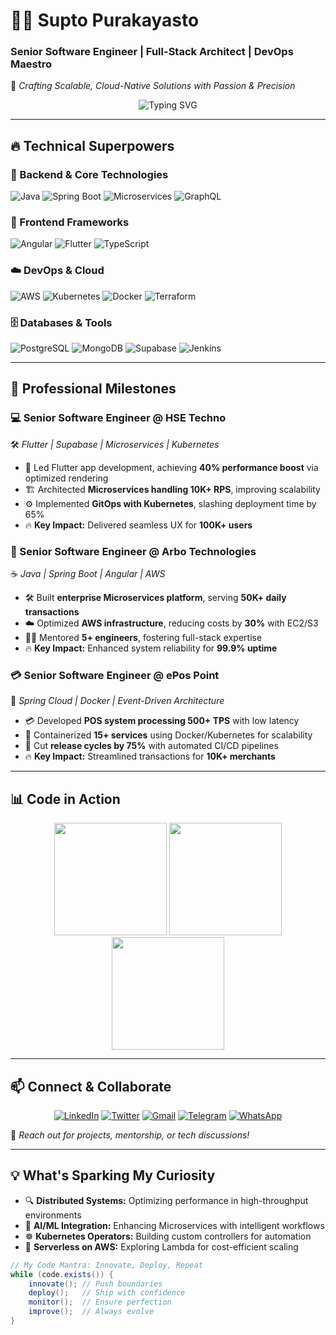# 👨‍💻 Supto Purakayasto  
### **Senior Software Engineer | Full-Stack Architect | DevOps Maestro**  
🚀 *Crafting Scalable, Cloud-Native Solutions with Passion & Precision*  

<p align="center">
  <img src="https://readme-typing-svg.demolab.com?font=Fira+Code&pause=1000&color=00F72E&center=true&vCenter=true&width=435&lines=8%2B+Years+Global+Experience;Microservices+Specialist;Java+%7C+Spring+Boot+Expert;Angular+%7C+Flutter+Developer;Kubernetes+%7C+AWS+Pro;CI%2FCD+Automation+Guru" alt="Typing SVG" />
</p>

---

## 🔥 **Technical Superpowers**  

### **🧱 Backend & Core Technologies**  
![Java](https://img.shields.io/badge/Java-ED8B00?style=for-the-badge&logo=openjdk&logoColor=white)
![Spring Boot](https://img.shields.io/badge/Spring_Boot-6DB33F?style=for-the-badge&logo=spring&logoColor=white)
![Microservices](https://img.shields.io/badge/-Microservices-009688?style=for-the-badge&logo=api&logoColor=white)
![GraphQL](https://img.shields.io/badge/-GraphQL-E10098?style=for-the-badge&logo=graphql&logoColor=white)

### **🎨 Frontend Frameworks**  
![Angular](https://img.shields.io/badge/Angular-DD0031?style=for-the-badge&logo=angular&logoColor=white)
![Flutter](https://img.shields.io/badge/Flutter-02569B?style=for-the-badge&logo=flutter&logoColor=white)
![TypeScript](https://img.shields.io/badge/TypeScript-3178C6?style=for-the-badge&logo=typescript&logoColor=white)

### **☁️ DevOps & Cloud**  
![AWS](https://img.shields.io/badge/AWS-232F3E?style=for-the-badge&logo=amazon-aws&logoColor=white)
![Kubernetes](https://img.shields.io/badge/kubernetes-326CE5?style=for-the-badge&logo=kubernetes&logoColor=white)
![Docker](https://img.shields.io/badge/Docker-2496ED?style=for-the-badge&logo=docker&logoColor=white)
![Terraform](https://img.shields.io/badge/Terraform-7B42BC?style=for-the-badge&logo=terraform&logoColor=white)

### **🗄️ Databases & Tools**  
![PostgreSQL](https://img.shields.io/badge/PostgreSQL-316192?style=for-the-badge&logo=postgresql&logoColor=white)
![MongoDB](https://img.shields.io/badge/MongoDB-47A248?style=for-the-badge&logo=mongodb&logoColor=white)
![Supabase](https://img.shields.io/badge/Supabase-3ECF8E?style=for-the-badge&logo=supabase&logoColor=white)
![Jenkins](https://img.shields.io/badge/Jenkins-D24939?style=for-the-badge&logo=Jenkins&logoColor=white)

---

## 🚀 **Professional Milestones**  

### **💻 Senior Software Engineer @ HSE Techno**  
🛠️ *Flutter | Supabase | Microservices | Kubernetes*  
- 🚀 Led Flutter app development, achieving **40% performance boost** via optimized rendering  
- 🏗️ Architected **Microservices handling 10K+ RPS**, improving scalability  
- ⚙️ Implemented **GitOps with Kubernetes**, slashing deployment time by 65%  
- 🔥 **Key Impact:** Delivered seamless UX for **100K+ users**  

### **💼 Senior Software Engineer @ Arbo Technologies**  
☕ *Java | Spring Boot | Angular | AWS*  
- 🛠️ Built **enterprise Microservices platform**, serving **50K+ daily transactions**  
- ☁️ Optimized **AWS infrastructure**, reducing costs by **30%** with EC2/S3  
- 👨‍🏫 Mentored **5+ engineers**, fostering full-stack expertise  
- 🔥 **Key Impact:** Enhanced system reliability for **99.9% uptime**  

### **💳 Senior Software Engineer @ ePos Point**  
💸 *Spring Cloud | Docker | Event-Driven Architecture*  
- 💳 Developed **POS system processing 500+ TPS** with low latency  
- 🐳 Containerized **15+ services** using Docker/Kubernetes for scalability  
- 🔄 Cut **release cycles by 75%** with automated CI/CD pipelines  
- 🔥 **Key Impact:** Streamlined transactions for **10K+ merchants**  

---

## 📊 **Code in Action**  

<p align="center">
  <img height="180em" src="https://github-readme-stats.vercel.app/api?username=suptop&show_icons=true&theme=radical&hide_border=true&count_private=true" />
  <img height="180em" src="https://github-readme-streak-stats.herokuapp.com/?user=suptop&theme=radical&hide_border=true" />
  <img height="180em" src="https://github-readme-stats.vercel.app/api/top-langs/?username=suptop&layout=compact&theme=radical&hide_border=true" />
</p>

---

## 📫 **Connect & Collaborate**  

<div align="center">

[![LinkedIn](https://img.shields.io/badge/-LinkedIn-0077B5?style=for-the-badge&logo=linkedin&logoColor=white)](https://www.linkedin.com/in/supto-purakayasto-a2bb71213/)
[![Twitter](https://img.shields.io/badge/-Twitter-1DA1F2?style=for-the-badge&logo=twitter&logoColor=white)](https://twitter.com/suptop369)
[![Gmail](https://img.shields.io/badge/-Gmail-D14836?style=for-the-badge&logo=gmail&logoColor=white)](mailto:codersupto@gmail.com)
[![Telegram](https://img.shields.io/badge/-Telegram-2CA5E0?style=for-the-badge&logo=telegram&logoColor=white)](https://t.me/+8801740915311)
[![WhatsApp](https://img.shields.io/badge/-WhatsApp-25D366?style=for-the-badge&logo=whatsapp&logoColor=white)](https://wa.me/8801740915311)

</div>

💬 *Reach out for projects, mentorship, or tech discussions!*  

---

## 💡 **What's Sparking My Curiosity**  

- 🔍 **Distributed Systems:** Optimizing performance in high-throughput environments  
- 🤖 **AI/ML Integration:** Enhancing Microservices with intelligent workflows  
- ☸️ **Kubernetes Operators:** Building custom controllers for automation  
- 🚀 **Serverless on AWS:** Exploring Lambda for cost-efficient scaling  

```java
// My Code Mantra: Innovate, Deploy, Repeat
while (code.exists()) {
    innovate(); // Push boundaries
    deploy();   // Ship with confidence
    monitor();  // Ensure perfection
    improve();  // Always evolve
}
